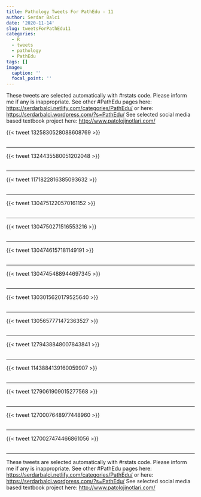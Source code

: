 ```yaml
---
title: Pathology Tweets For PathEdu - 11
author: Serdar Balci
date: '2020-11-14'
slug: tweetsForPathEdu11
categories:
  - R
  - tweets
  - pathology
  - PathEdu
tags: []
image:
  caption: ''
  focal_point: ''
---
```



These tweets are selected automatically with #rstats code. Please inform me if any is inappropriate.
See other #PathEdu pages here: https://serdarbalci.netlify.com/categories/PathEdu/  or here: https://serdarbalci.wordpress.com/?s=PathEdu/ 
See selected social media based textbook project here: http://www.patolojinotlari.com/

{{< tweet 1325830528088608769 >}}
<br>
<br>
<hr>
{{< tweet 1324435580051202048 >}}
<br>
<br>
<hr>
{{< tweet 1171822816385093632 >}}
<br>
<br>
<hr>
{{< tweet 1304751220570161152 >}}
<br>
<br>
<hr>
{{< tweet 1304750271516553216 >}}
<br>
<br>
<hr>
{{< tweet 1304746157181149191 >}}
<br>
<br>
<hr>
{{< tweet 1304745488944697345 >}}
<br>
<br>
<hr>
{{< tweet 1303015620179525640 >}}
<br>
<br>
<hr>
{{< tweet 1305657771472363527 >}}
<br>
<br>
<hr>
{{< tweet 1279438848007843841 >}}
<br>
<br>
<hr>
{{< tweet 1143884139160059907 >}}
<br>
<br>
<hr>
{{< tweet 1279061909015277568 >}}
<br>
<br>
<hr>
{{< tweet 1270007648977448960 >}}
<br>
<br>
<hr>
{{< tweet 1270027474466861056 >}}
<br>
<br>
<hr>


These tweets are selected automatically with #rstats code. Please inform me if any is inappropriate.
See other #PathEdu pages here: https://serdarbalci.netlify.com/categories/PathEdu/  or here: https://serdarbalci.wordpress.com/?s=PathEdu/ 
See selected social media based textbook project here: http://www.patolojinotlari.com/
